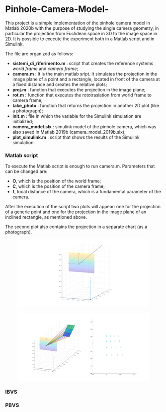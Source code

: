 # Pinhole-Camera-Model-

This project is a simple implementation of the pinhole camera model in Matlab 2020b with the purpose of studying the single camera geometry, in particular the projection from Euclidean space in 3D to the image space in 2D. It is possible to execute the experiment both in a Matlab script and in Simulink.

The file are organized as follows:

- **sistemi_di_riferimento.m** : script that creates the reference systems *world frame* and *camera frame*;
- **camera.m** : It is the main matlab sript. It simulates the projection in the image plane of a point and a rectangle, located in front of the camera at a fixed distance and creates the relative plots;
- **proj.m** : function that executes the projection in the image plane;
- **rot.m** : function that executes the rototraslation from world frame to camera frame;
- **take_photo** : function that returns the projection in another 2D plot (like a photograph);
- **init.m** : file in which the variable for the Simulink simulation are initialized;
- **camera_model.slx** : simulink model of the pinhole camera, which was also saved in Matlab 2019b (camera_model_2019b.slx);
- **plot_simulink.m** : script that shows the results of the Simulink simulation.


<h3>Matlab script</h3>
To execute the Matlab script is enough to run camera.m. Parameters that can be changed are:

- **O**, which is the position of the world frame;
- **C**, which is the position of the camera frame;
- **f**, focal distance of the camera, which is a fundamental parameter of the camera.

After the execution of the script two plots will appear: one for the projection of a generic point and one for the projection in the image plane of an inclined rectangle, as mentioned above.

The second plot also contains the projection in a separate chart (as a photograph).

<figure class="image">
  <img src="pictures/point_projection.png" width="760">
  <figcaption></figcaption>
</figure>

<figure class="image">
  
  
  <img src="pictures/rectangle_projection.png" width="760">
  <figcaption></figcaption>
</figure>



<h3>IBVS</h3>



<h3>PBVS</h3>
